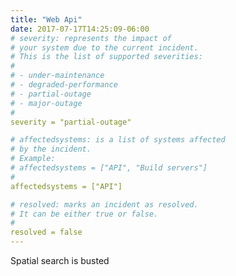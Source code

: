 ```yaml
---
title: "Web Api"
date: 2017-07-17T14:25:09-06:00
# severity: represents the impact of
# your system due to the current incident.
# This is the list of supported severities:
#
# - under-maintenance
# - degraded-performance
# - partial-outage
# - major-outage
#
severity = "partial-outage"

# affectedsystems: is a list of systems affected
# by the incident.
# Example:
# affectedsystems = ["API", "Build servers"]
#
affectedsystems = ["API"]

# resolved: marks an incident as resolved.
# It can be either true or false.
#
resolved = false
---
```

Spatial search is busted
